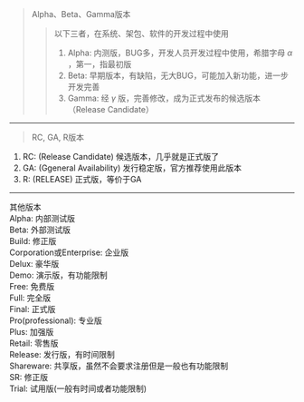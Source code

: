> Alpha、Beta、Gamma版本
>> 以下三者，在系统、架包、软件的开发过程中使用
>> 1. Alpha: 内测版，BUG多，开发人员开发过程中使用，希腊字母 $\alpha$ ，第一，指最初版
>> 2. Beta: 早期版本，有缺陷，无大BUG，可能加入新功能，进一步开发完善
>> 3. Gamma: 经 $\gamma$ 版，完善修改，成为正式发布的候选版本（Release Candidate）

---

> RC, GA, R版本  
1. RC: (Release Candidate) 候选版本，几乎就是正式版了  
2. GA: (Ggeneral Availability) 发行稳定版，官方推荐使用此版本  
3. R: (RELEASE) 正式版，等价于GA  

---

其他版本  
Alpha: 内部测试版  
Beta: 外部测试版  
Build: 修正版  
Corporation或Enterprise: 企业版  
Delux: 豪华版  
Demo: 演示版，有功能限制  
Free: 免费版  
Full: 完全版  
Final: 正式版  
Pro(professional): 专业版  
Plus: 加强版  
Retail: 零售版  
Release: 发行版，有时间限制  
Shareware: 共享版，虽然不会要求注册但是一般也有功能限制  
SR: 修正版  
Trial: 试用版(一般有时间或者功能限制)  